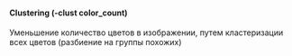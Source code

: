#### Clustering (-clust color_count)
Уменьшение количество цветов в изображении, путем кластеризации всех цветов (разбиение на группы похожих)